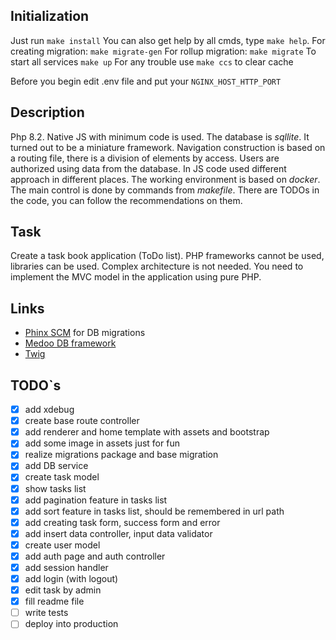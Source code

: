 ## Initialization
Just run `make install`
You can also get help by all cmds, type `make help`.
For creating migration: `make migrate-gen`
For rollup migration: `make migrate`
To start all services `make up`
For any trouble use `make ccs` to clear cache

Before you begin edit .env file and put your `NGINX_HOST_HTTP_PORT`

## Description
Php 8.2. Native JS with minimum code is used. The database is *sqllite*. It turned out to be a miniature framework. Navigation construction is based on a routing file, there is a division of elements by access. Users are authorized
using data from the database. In JS code used different approach in different places. The working environment is based on *docker*.
The main control is done by commands from *makefile*. There are TODOs in the code, you can follow the recommendations on them.

## Task
Create a task book application (ToDo list).
PHP frameworks cannot be used, libraries can be used. Complex architecture is not needed.
You need to implement the MVC model in the application using pure PHP.

## Links
* [Phinx SCM](https://book.cakephp.org/phinx/0/en/migrations.html) for DB migrations
* [Medoo DB framework](https://medoo.in/)
* [Twig](https://twig.symfony.com/)

## TODO`s
- [X] add xdebug
- [X] create base route controller
- [X] add renderer and home template with assets and bootstrap
- [X] add some image in assets just for fun
- [X] realize migrations package and base migration
- [X] add DB service
- [X] create task model
- [X] show tasks list
- [X] add pagination feature in tasks list
- [X] add sort feature in tasks list, should be remembered in url path
- [X] add creating task form, success form and error
- [X] add insert data controller, input data validator
- [X] create user model
- [X] add auth page and auth controller
- [X] add session handler
- [X] add login (with logout)
- [X] edit task by admin
- [X] fill readme file
- [ ] write tests
- [ ] deploy into production
